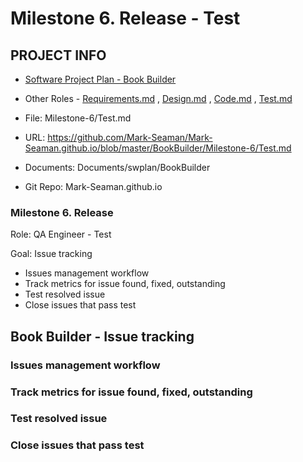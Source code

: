 # Milestone 6. Release - Test


## PROJECT INFO

* [Software Project Plan - Book Builder](../Index.md)

* Other Roles - [Requirements.md](Requirements.md)
, [Design.md](Design.md)
, [Code.md](Code.md)
, [Test.md](Test.md)



* File: Milestone-6/Test.md

* URL: https://github.com/Mark-Seaman/Mark-Seaman.github.io/blob/master/BookBuilder/Milestone-6/Test.md

* Documents: Documents/swplan/BookBuilder

* Git Repo: Mark-Seaman.github.io




### Milestone 6. Release



Role: QA Engineer - Test

Goal: Issue tracking

* Issues management workflow
* Track metrics for issue found, fixed, outstanding
* Test resolved issue
* Close issues that pass test



## Book Builder - Issue tracking



### Issues management workflow


### Track metrics for issue found, fixed, outstanding


### Test resolved issue


### Close issues that pass test
